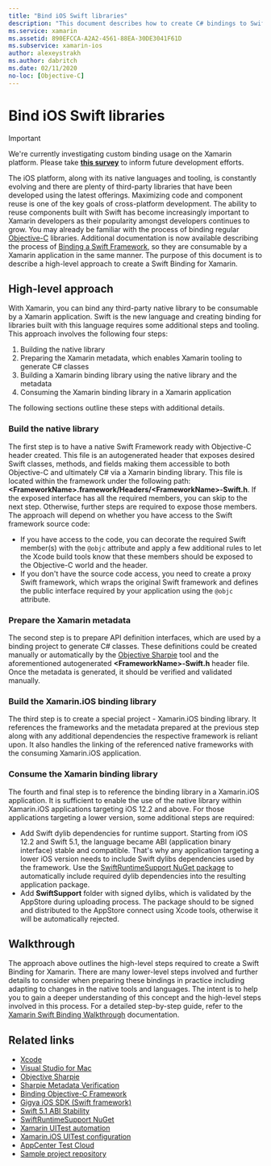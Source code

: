 ```yaml
---
title: "Bind iOS Swift libraries"
description: "This document describes how to create C# bindings to Swift code, making it possible to consume native libraries and CocoaPods in a Xamarin.iOS application."
ms.service: xamarin
ms.assetid: 890EFCCA-A2A2-4561-88EA-30DE3041F61D
ms.subservice: xamarin-ios
author: alexeystrakh
ms.author: dabritch
ms.date: 02/11/2020
no-loc: [Objective-C]
---
```


# Bind iOS Swift libraries

> [!IMPORTANT]
> We're currently investigating custom binding usage on the Xamarin platform. Please take [**this survey**](https://www.surveymonkey.com/r/KKBHNLT) to inform future development efforts.

The iOS platform, along with its native languages and tooling, is constantly evolving and there are plenty of third-party libraries that have been developed using the latest offerings. Maximizing code and component reuse is one of the key goals of cross-platform development. The ability to reuse components built with Swift has become increasingly important to Xamarin developers as their popularity amongst developers continues to grow. You may already be familiar with the process of binding regular [Objective-C](../binding-objective-c/walkthrough.md) libraries. Additional documentation is now available describing the process of [Binding a Swift Framework](walkthrough.md), so they are consumable by a Xamarin application in the same manner. The purpose of this document is to describe a high-level approach to create a Swift Binding for Xamarin.

## High-level approach

With Xamarin, you can bind any third-party native library to be consumable by a Xamarin application. Swift is the new language and creating binding for libraries built with this language requires some additional steps and tooling. This approach involves the following four steps:

1. Building the native library
1. Preparing the Xamarin metadata, which enables Xamarin tooling to generate C# classes
1. Building a Xamarin binding library using the native library and the metadata
1. Consuming the Xamarin binding library in a Xamarin application

The following sections outline these steps with additional details.

### Build the native library

The first step is to have a native Swift Framework ready with Objective-C header created. This file is an autogenerated header that exposes desired Swift classes, methods, and fields making them accessible to both Objective-C and ultimately C# via a Xamarin binding library. This file is located within the framework under the following path: **\<FrameworkName>.framework/Headers/\<FrameworkName>-Swift.h**. If the exposed interface has all the required members, you can skip to the next step. Otherwise, further steps are required to expose those members. The approach will depend on whether you have access to the Swift framework source code:

- If you have access to the code, you can decorate the required Swift member(s) with the `@objc` attribute and apply a few additional rules to let the Xcode build tools know that these members should be exposed to the Objective-C world and the header.
- If you don't have the source code access, you need to create a proxy Swift framework, which wraps the original Swift framework and defines the public interface required by your application using the `@objc` attribute.

### Prepare the Xamarin metadata

The second step is to prepare API definition interfaces, which are used by a binding project to generate C# classes. These definitions could be created manually or automatically by the [Objective Sharpie](../../../cross-platform/macios/binding/objective-sharpie/index.md) tool and the aforementioned autogenerated **\<FrameworkName>-Swift.h** header file. Once the metadata is generated, it should be verified and validated manually.

### Build the Xamarin.iOS binding library

The third step is to create a special project - Xamarin.iOS binding library. It references the frameworks and the metadata prepared at the previous step along with any additional dependencies the respective framework is reliant upon. It also handles the linking of the referenced native frameworks with the consuming Xamarin.iOS application.

### Consume the Xamarin binding library

The fourth and final step is to reference the binding library in a Xamarin.iOS application. It is sufficient to enable the use of the native library within Xamarin.iOS applications targeting iOS 12.2 and above. For those applications targeting a lower version, some additional steps are required:

- Add Swift dylib dependencies for runtime support. Starting from iOS 12.2 and Swift 5.1, the language became ABI (application binary interface) stable and compatible. That's why any application targeting a lower iOS version needs to include Swift dylibs dependencies used by the framework. Use the [SwiftRuntimeSupport NuGet package](https://www.nuget.org/packages/Xamarin.iOS.SwiftRuntimeSupport/) to automatically include required dylib dependencies into the resulting application package.
- Add **SwiftSupport** folder with signed dylibs, which is validated by the AppStore during uploading process. The package should to be signed and distributed to the AppStore connect using Xcode tools, otherwise it will be automatically rejected.

## Walkthrough

The approach above outlines the high-level steps required to create a Swift Binding for Xamarin. There are many lower-level steps involved and further details to consider when preparing these bindings in practice including adapting to changes in the native tools and languages. The intent is to help you to gain a deeper understanding of this concept and the high-level steps involved in this process. For a detailed step-by-step guide, refer to the [Xamarin Swift Binding Walkthrough](walkthrough.md) documentation.

## Related links

- [Xcode](https://apps.apple.com/us/app/xcode/id497799835)
- [Visual Studio for Mac](https://visualstudio.microsoft.com/downloads)
- [Objective Sharpie](../../../cross-platform/macios/binding/objective-sharpie/index.md)
- [Sharpie Metadata Verification](../../../cross-platform/macios/binding/objective-sharpie/platform/verify.md)
- [Binding Objective-C Framework](../binding-objective-c/walkthrough.md)
- [Gigya iOS SDK (Swift framework)](https://developers.gigya.com/display/GD/Swift+SDK)
- [Swift 5.1 ABI Stability](https://swift.org/blog/swift-5-1-released/)
- [SwiftRuntimeSupport NuGet](https://www.nuget.org/packages/Xamarin.iOS.SwiftRuntimeSupport/)
- [Xamarin UITest automation](/appcenter/test-cloud/frameworks/uitest/)
- [Xamarin.iOS UITest configuration](/appcenter/test-cloud/frameworks/uitest/)
- [AppCenter Test Cloud](/appcenter/test-cloud/frameworks/uitest/)
- [Sample project repository](https://github.com/xamcat/xamarin-binding-swift-framework)